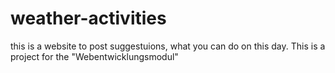 # weather-activities
this is a website to post suggestuions, what you can do on this day. This is a project for the "Webentwicklungsmodul" 
